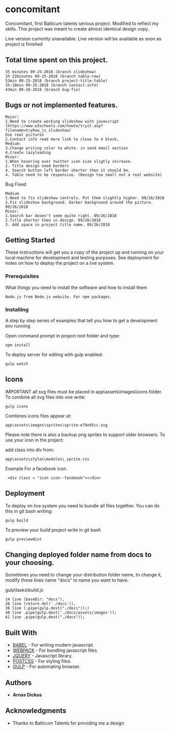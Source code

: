 # concomitant

Concomitant, first Balticum talents serious project. Modified to reflect my skills. 
This project was meant to create almost identical design copy.

Live version currently unavailable. Live version will be available as soon as project is finished

## Total time spent on this project.
```
35 minutes 09-25-2018 (branch slideshow)
1h 22minutes 09-25-2018 (branch table-row)
52min 09-25-2018 (branch project-title-table)
1h:18min 09-25-2018 (branch contact-info)
43min 09-26-2018 (branch bug-fix)
```
## Bugs or not implemented features.
```
Major:
1.Need to create working slideshow with javascript (https://www.w3schools.com/howto/tryit.asp?filename=tryhow_js_slideshow)
Use real pictures
2.Contact info read more link to close to 4 block.
Medium:
3.Change writing color to white. in send email section
4.Create lazyloading
Minor:
1.When hovering over twitter icon size sligtly increase. 
2. Title design need borders
4. Search button left border shorter then it should be.
4. Table need to be responsive. (Design too small not a real website)
```
Bug Fixed
```
Medium
1.Need to fix slideshow controls. Put them slightly higher. 09/26/2018
2.Fix slideshow background. Darker background around the picture. 09/26/2018
Minor:
1.Search bar dosen't seem quite right. 09/26/2018
2.Title shorter then in design. 09/26/2018
3. Add space in project title name. 09/26/2018

```
## Getting Started

These instructions will get you a copy of the project up and running on your local machine for development and testing purposes. See deployment for notes on how to deploy the project on a live system.

### Prerequisites

What things you need to install the software and how to install them

```
Node.js from Node.js website. For npm packages.
```

### Installing

A step by step series of examples that tell you how to get a development env running

Open command prompt in project root folder and type:

```
npm install
```
To deploy server for editing with gulp enabled:
```
gulp watch
```
## Icons

IMPORTANT all svg files must be placed in app\assets\images\icons folder.
To combine all svg files into one write:

```
gulp icons
```

Combines icons files appear at:

```
app\assets\images\sprites\sprite-e79e95cc.svg
```
Please note there is also a backup png sprites to support older browsers.
To use your icon in the project:

add class into div from:
```
app\assets\styles\modules\_sprite.css
```
Example For a facebook icon.
```
 <div class = "icon icon--facebook"></div>
```
## Deployment

To deploy on live system you need to bundle all files together. You can do this in git bash writing:

```
gulp build
```
To preview your build project write in git bash

```
gulp previewdist
```
## Changing deployed folder name from docs to your choosing.

Sometimes you need to change your distribution folder name, to change it,
modify these lines name "docs" to name you want to have.

gulp\tasks\build.js
```
14 line (baseDir: "docs"),
20 line (return del('./docs')),
36 line (.pipe(gulp.dest("./docs"));)
48 line .pipe(gulp.dest('./docs/assets/images'));
61 line .pipe(gulp.dest("./docs"));
```

## Built With

* [BABEL](https://github.com/babel/babel) - For writing modern javascript.
* [WEBPACK](https://github.com/webpack/webpack) - For bundling javascript files.
* [JQUERY](https://github.com/jquery/jquery) - Javascript library.
* [POSTCSS](https://github.com/postcss/postcss) - For styling files.
* [GULP](https://github.com/gulpjs/gulp) - For automating browser.

## Authors

* **Arnas Dickus**

## Acknowledgments

* Thanks to Balticum Talents for providing me a design
